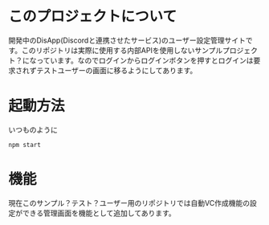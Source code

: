 # このプロジェクトについて
開発中のDisApp(Discordと連携させたサービス)のユーザー設定管理サイトです。このリポジトリは実際に使用する内部APIを使用しないサンプルプロジェクト？になっています。なのでログインからログインボタンを押すとログインは要求されずテストユーザーの画面に移るようにしてあります。

# 起動方法
いつものように
```
npm start
```

# 機能
現在このサンプル？テスト？ユーザー用のリポジトリでは自動VC作成機能の設定ができる管理画面を機能として追加してあります。
